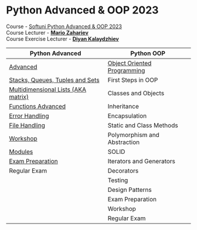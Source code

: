 # Python Advanced & OOP 2023
Course - [Softuni Python Advanced & OOP 2023](https://softuni.bg/trainings/3963/python-advanced-january-2023)
<br>
Course Lecturer - **[Mario Zahariev](https://github.com/zahariev-webbersof)**
<br>
Course Exercise Lecturer - **[Diyan Kalaydzhiev](https://github.com/DiyanKalaydzhiev23)**

| Python Advanced | Python OOP |
| --------------- | ---------- |
| <a href="Advanced">Advanced</a> | <a href="OOP">Object Oriented Programming</a> |
| <a href="Advanced/1.Stacks, Queues, Tuples and Sets">Stacks, Queues, Tuples and Sets</a> | First Steps in OOP |
| <a href="Advanced/2.Multidimensional Lists">Multidimensional Lists (AKA matrix)</a> | Classes and Objects |
| <a href="Advanced/3.Functions Advanced">Functions Advanced</a> | Inheritance |
| <a href="Advanced/4.Error Handling">Error Handling</a> | Encapsulation |
| <a href="Advanced/5.File Handling">File Handling</a>  | Static and Class Methods |
| <a href="Advanced/6.Workshop">Workshop</a> | Polymorphism and Abstraction |
| <a href="Advanced/7.Modules">Modules</a> | SOLID |
| <a href="Advanced/Exam Preparation">Exam Preparation</a> | Iterators and Generators |
| Regular Exam | Decorators |
|  | Testing |
|  | Design Patterns |
|  | Exam Preparation |
|  | Workshop |
|  | Regular Exam |
